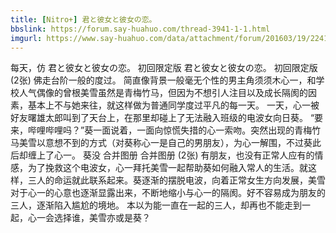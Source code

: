 ```yaml
---
title: [Nitro+] 君と彼女と彼女の恋。
bbslink: https://forum.say-huahuo.com/thread-3941-1-1.html
imgurl: https://www.say-huahuo.com/data/attachment/forum/201603/19/224133wjnm2njp406n3b6j.jpg
---
```


每天，仿
君と彼女と彼女の恋。 初回限定版
君と彼女と彼女の恋。 初回限定版 (2张)
 佛走台阶一般的度过。
简直像背景一般毫无个性的男主角须须木心一，和学校人气偶像的曾根美雪虽然是青梅竹马，但因为不想引人注目以及成长隔阂的因素，基本上不与她来往，就这样做为普通同学度过平凡的每一天。
一天，心一被好友曙雄太郎叫到了天台上，在那里却碰上了无法融入班级的电波女向日葵。
“要来，哔哩哔哩吗？”葵一面说着，一面向惊慌失措的心一索吻。突然出现的青梅竹马美雪以意想不到的方式（对葵称心一是自己的男朋友），为心一解围，不过葵此后却缠上了心一。
葵没
合并图册
合并图册 (2张)
 有朋友，也没有正常人应有的情感，为了挽救这个电波女，心一拜托美雪一起帮助葵如何融入常人的生活。就这样，三人的命运就此联系起来。葵逐渐的摆脱电波，向着正常女生方向发展，美雪对于心一的心意也逐渐显露出来，不断地缩小与心一的隔阂。好不容易成为朋友的三人，逐渐陷入尴尬的境地。
本以为能一直在一起的三人，却再也不能走到一起，心一会选择谁，美雪亦或是葵？<!--more-->
